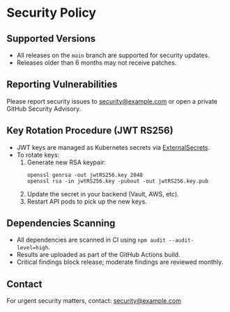 # Security Policy

## Supported Versions
- All releases on the `main` branch are supported for security updates.
- Releases older than 6 months may not receive patches.

## Reporting Vulnerabilities
Please report security issues to [security@example.com](mailto:security@example.com) or open a private GitHub Security Advisory.

## Key Rotation Procedure (JWT RS256)
- JWT keys are managed as Kubernetes secrets via [ExternalSecrets](https://external-secrets.io/).
- To rotate keys:
  1. Generate new RSA keypair:
     ```
     openssl genrsa -out jwtRS256.key 2048
     openssl rsa -in jwtRS256.key -pubout -out jwtRS256.key.pub
     ```
  2. Update the secret in your backend (Vault, AWS, etc).
  3. Restart API pods to pick up the new keys.

## Dependencies Scanning
- All dependencies are scanned in CI using `npm audit --audit-level=high`.
- Results are uploaded as part of the GitHub Actions build.
- Critical findings block release; moderate findings are reviewed monthly.

## Contact
For urgent security matters, contact: [security@example.com](mailto:security@example.com)
